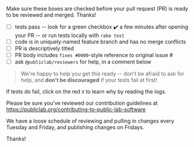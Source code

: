Make sure these boxes are checked before your pull request (PR) is ready to be reviewed and merged. Thanks!

* [ ] tests pass -- look for a green checkbox ✔️ a few minutes after opening your PR -- or run tests locally with `rake test`
* [ ] code is in uniquely-named feature branch and has no merge conflicts
* [ ] PR is descriptively titled
* [ ] PR body includes `fixes #0000`-style reference to original issue #
* [ ] ask `@publiclab/reviewers` for help, in a comment below

> We're happy to help you get this ready -- don't be afraid to ask for help, and **don't be discouraged** if your tests fail at first!

If tests do fail, click on the red `X` to learn why by reading the logs.

Please be sure you've reviewed our contribution guidelines at https://publiclab.org/contributing-to-public-lab-software

We have a loose schedule of reviewing and pulling in changes every Tuesday and Friday, and publishing changes on Fridays. 

Thanks!
